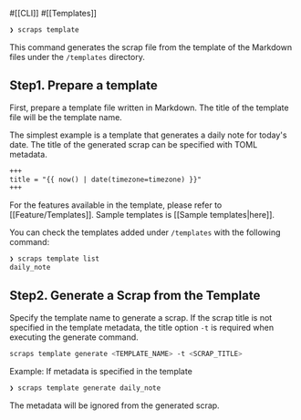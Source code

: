#[[CLI]] #[[Templates]]

```bash
❯ scraps template
```

This command generates the scrap file from the template of the Markdown files under the `/templates` directory.

## Step1. Prepare a template

First, prepare a template file written in Markdown. The title of the template file will be the template name.

The simplest example is a template that generates a daily note for today's date. The title of the generated scrap can be specified with TOML metadata.
```markdown
+++
title = "{{ now() | date(timezone=timezone) }}"
+++
```

 For the features available in the template, please refer to [[Feature/Templates]]. Sample templates is [[Sample templates|here]]. 
 
You can check the templates added under `/templates` with the following command:
```bash
❯ scraps template list
daily_note
```

## Step2. Generate a Scrap from the Template
Specify the template name to generate a scrap. If the scrap title is not specified in the template metadata, the title option `-t` is required when executing the generate command.

```bash
scraps template generate <TEMPLATE_NAME> -t <SCRAP_TITLE>
```

Example:
If metadata is specified in the template
```bash
❯ scraps template generate daily_note 
```

The metadata will be ignored from the generated scrap.